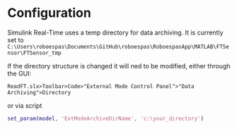 # Configuration

Simulink Real-Time uses a temp directory for data archiving. It is currently set
to `C:\Users\roboespas\Documents\GitHub\roboespas\RoboespasApp\MATLAB\FTSensor\FTSensor_tmp`

If the directory structure is changed it will ned to be modified, either through
the GUI:
```
ReadFT.slx>Toolbar>Code>"External Mode Control Panel">"Data Archiving">Directory
```
or via script
```matlab
set_param(model, 'ExtModeArchiveDirName', 'c:\your_directory')
```